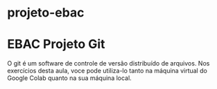 <h1> projeto-ebac</h1>
<h1>EBAC Projeto Git</h1>
O git é um software de controle de versão distribuído de arquivos. Nos exercícios desta aula, voce pode utiliza-lo tanto na máquina virtual do Google Colab quanto na sua máquina local.
